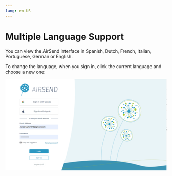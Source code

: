 ```yaml
---
lang: en-US
---
```


# Multiple Language Support

You can view the AirSend interface in Spanish, Dutch, French, Italian, Portuguese, German or English. 

To change the language, when you sign in, click the current language and choose a new one:  
  
![](../assets/account/multiple-language-support/as-change-lang-video.gif)